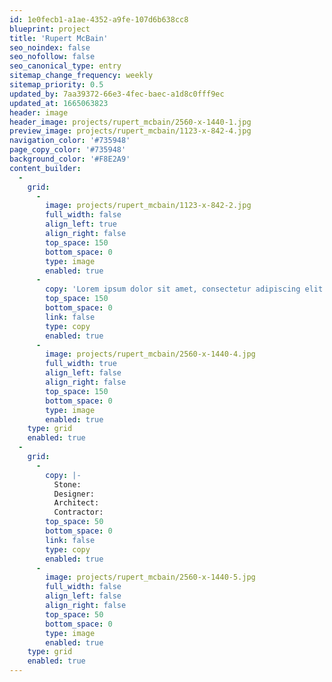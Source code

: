 ```yaml
---
id: 1e0fecb1-a1ae-4352-a9fe-107d6b638cc8
blueprint: project
title: 'Rupert McBain'
seo_noindex: false
seo_nofollow: false
seo_canonical_type: entry
sitemap_change_frequency: weekly
sitemap_priority: 0.5
updated_by: 7aa39372-66e3-4fec-baec-a1d8c0fff9ec
updated_at: 1665063823
header: image
header_image: projects/rupert_mcbain/2560-x-1440-1.jpg
preview_image: projects/rupert_mcbain/1123-x-842-4.jpg
navigation_color: '#735948'
page_copy_color: '#735948'
background_color: '#F8E2A9'
content_builder:
  -
    grid:
      -
        image: projects/rupert_mcbain/1123-x-842-2.jpg
        full_width: false
        align_left: true
        align_right: false
        top_space: 150
        bottom_space: 0
        type: image
        enabled: true
      -
        copy: 'Lorem ipsum dolor sit amet, consectetur adipiscing elit. Nam sed malesuada magna. Nulla in malesuada nunc, ut pretium dolor. Morbi sit amet lorem feugiat, consectetur ante vitae, egestas turpis. Proin vel justo sit amet urna posuere pulvinar sit amet nec nulla. Etiam laoreet risus nunc, a elementum arcu vestibulum ac. Pellentesque ac purus vitae dolor accumsan dapibus eu nec massa. Ut at consectetur diam. Nulla sed orci nec lectus vehicula accumsan. Sed pharetra nisl at enim dapibus dignissim.'
        top_space: 150
        bottom_space: 0
        link: false
        type: copy
        enabled: true
      -
        image: projects/rupert_mcbain/2560-x-1440-4.jpg
        full_width: true
        align_left: false
        align_right: false
        top_space: 150
        bottom_space: 0
        type: image
        enabled: true
    type: grid
    enabled: true
  -
    grid:
      -
        copy: |-
          Stone: 
          Designer: 
          Architect: 
          Contractor:
        top_space: 50
        bottom_space: 0
        link: false
        type: copy
        enabled: true
      -
        image: projects/rupert_mcbain/2560-x-1440-5.jpg
        full_width: false
        align_left: false
        align_right: false
        top_space: 50
        bottom_space: 0
        type: image
        enabled: true
    type: grid
    enabled: true
---
```

